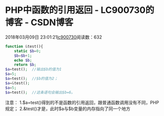 # PHP中函数的引用返回 - LC900730的博客 - CSDN博客
2018年03月09日 23:01:21[lc900730](https://me.csdn.net/LC900730)阅读数：632
```php
function &test(){
    static $b=0;
    $b=$b+1;
    echo $b;
    return $b;
$a=test();  //输出$b的值为1
$a=5;
$a=test();  //$b的值为2；
$a=&test();   
$a=5;
$a=test();  //这条语句会输出$b=6。
```
注意： 
1.$a=test()得到的不是函数的引用返回，跟普通函数调用没有不同，PHP规定；
2.&test()才是，此时$a与$b变量的内存指向了同一个地方
